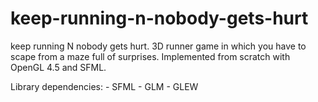 # keep-running-n-nobody-gets-hurt
keep running N nobody gets hurt.
3D runner game in which you have to scape from a maze full of surprises.
Implemented from scratch with OpenGL 4.5 and SFML.

Library dependencies:
	- SFML
	- GLM
	- GLEW
